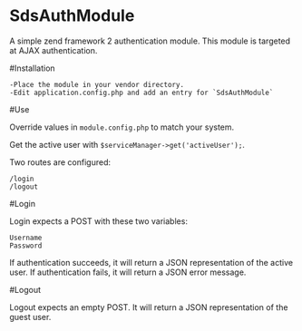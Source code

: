 SdsAuthModule
=============

A simple zend framework 2 authentication module. This module is targeted at AJAX authentication.

#Installation

    -Place the module in your vendor directory.
    -Edit application.config.php and add an entry for `SdsAuthModule`

#Use

Override values in `module.config.php` to match your system.

Get the active user with `$serviceManager->get('activeUser');`.

Two routes are configured:

    /login
    /logout

#Login

Login expects a POST with these two variables:

    Username
    Password

If authentication succeeds, it will return a JSON representation of the active user. If authentication fails, it will return a JSON error message.

#Logout

Logout expects an empty POST. It will return a JSON representation of the guest user.